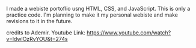 I made a webiste portoflio usng HTML, CSS, and JavaScript. This is only a practice code. I'm planning to make it my personal webiste and make revisions to it in the future.


credits to Ademir. Youtube Link: https://www.youtube.com/watch?v=ldwlOzRvYOU&t=274s
